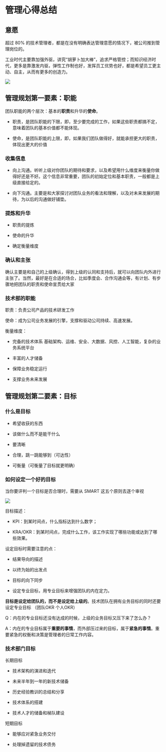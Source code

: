 # 管理心得总结

## 意愿

超过 80% 的技术管理者，都是在没有明确表达管理意愿的情况下，被公司推到管理岗位的。

工业时代主要靠加强外驱，讲究“胡萝卜加大棒”，追求严格管控；而知识经济时代，更多是靠激发内驱，弹性工作制也好，发挥员工优势也好，都是希望员工更主动、自主，从而有更多的创造力。

![](https://cdn.nlark.com/yuque/0/2021/png/1069608/1617281352168-fe872025-9117-4cd2-b727-962e3136003d.png)

## 管理规划第一要素：职能

团队职能的两个层次：基本的**职责**和升华的**使命**。

*   职责，是团队职能的下限，即，至少要完成的工作，如果这些职责都搞不定，意味着团队的基本价值都不能体现。

*   使命，是团队职能的上限，即，如果我们团队做得好，就能承担更大的职责，体现出更大的价值

### 收集信息

*   向上沟通。听听上级对你团队的期待和要求，以及希望用什么维度来衡量你做得好还是不好。这个信息非常重要，团队的初始定位和基本职责，一般都是上级直接给定的。

*   向下沟通。主要是和大家探讨对团队业务的看法和理解，以及对未来发展的期待，为以后的沟通做好铺垫。

### 提炼和升华

*   职责的提炼

*   使命的升华

*   确定衡量维度

### 确认和主张

确认主要是和自己的上级确认，得到上级的认同和支持后，就可以向团队内外进行主张了。当然，最好是在合适的场合，比如季度会、合作沟通会等，有计划、有步骤地把团队的职责和使命宣贯给大家

### 技术部的职能

职责：负责公司产品的技术研发工作

使命：成为公司业务发展的引擎，支撑和驱动公司持续、高速发展。

衡量维度：

*   完备的技术体系 基础架构、运维、安全、大数据、风控、人工智能，复杂的业务系统平台

*   丰富的人才储备

*   保障业务稳定运行

*   支撑业务未来发展

## 管理规划第二要素：目标

### 什么是目标

*   希望收获的东西

*   该做什么而不是能干什么

*   要清晰

*   合理，跳一跳能够到（可达性）

*   可衡量（可衡量了目标就更明确）

### 如何设定一个好的目标

当你要评判一个目标是否合理时，需要从 SMART 这五个原则去逐个审视

![](https://cdn.nlark.com/yuque/0/2021/png/1069608/1615434100211-e16de898-f370-4125-8d0b-e8e0a05bc932.png)

目标描述：

*   KPI：到某时间点，什么指标达到什么数字；

*   KRA/OKR：到某时间点，完成什么工作，该工作实现了哪些功能或达到了哪些效果。

设定目标时需要注意的点：

*   结果导向的描述

*   以终为始的出发点

*   目标的向下同步

*   设定专业目标，用专业目标来增强团队的内在定力。

**目标是设定给团队的，而不是设定给上级的**。技术团队在拥有业务目标的同时还要设定专业目标 （团队OKR 个人OKR）

Q：内在的专业目标还没有达成的时候，上级的业务目标又压下来了怎么办？

A：内在的专业目标属于**重要的事情**，而外部压过来的目标，属于**紧急的事情**。重要紧急的权衡和决策是管理者的日常工作内容。

### &#xA;技术部门目标

长期目标

*   技术架构的演进和迭代

*   未来半年到一年的新技术储备

*   历史经验教训的总结和分享

*   技术体系的搭建

*   技术人才的储备和梯队建设

短期目标

*   能够应对紧急业务交付

*   处理掉遗留的技术债务
